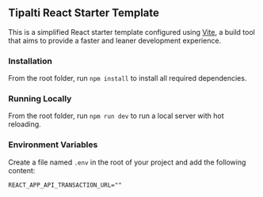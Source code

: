 ## Tipalti React Starter Template

This is a simplified React starter template configured using [Vite](https://vitejs.dev/guide/), a build tool that aims to provide a faster and leaner development experience.

### Installation

From the root folder, run `npm install` to install all required dependencies.

### Running Locally

From the root folder, run `npm run dev` to run a local server with hot reloading.


### Environment Variables

Create a file named `.env` in the root of your project and add the following content:

```properties
REACT_APP_API_TRANSACTION_URL=""

